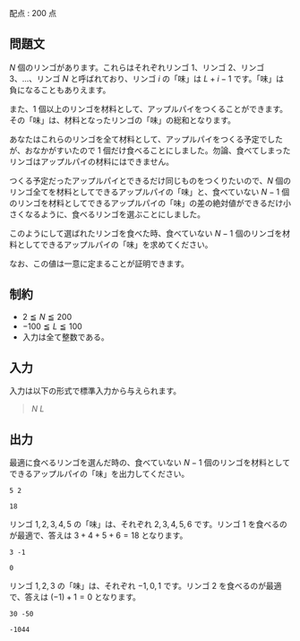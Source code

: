 配点 : $200$ 点

## 問題文

$N$ 個のリンゴがあります。これらはそれぞれリンゴ $1$、リンゴ $2$、リンゴ $3$、...、リンゴ $N$ と呼ばれており、リンゴ $i$ の「味」は $L+i-1$ です。「味」は負になることもありえます。

また、$1$ 個以上のリンゴを材料として、アップルパイをつくることができます。その「味」は、材料となったリンゴの「味」の総和となります。

あなたはこれらのリンゴを全て材料として、アップルパイをつくる予定でしたが、おなかがすいたので $1$ 個だけ食べることにしました。勿論、食べてしまったリンゴはアップルパイの材料にはできません。

つくる予定だったアップルパイとできるだけ同じものをつくりたいので、$N$ 個のリンゴ全てを材料としてできるアップルパイの「味」と、食べていない $N-1$ 個のリンゴを材料としてできるアップルパイの「味」の差の絶対値ができるだけ小さくなるように、食べるリンゴを選ぶことにしました。

このようにして選ばれたリンゴを食べた時、食べていない $N-1$ 個のリンゴを材料としてできるアップルパイの「味」を求めてください。

なお、この値は一意に定まることが証明できます。

## 制約

- $2 \leqq N \leqq 200$
- $-100 \leqq L \leqq 100$
- 入力は全て整数である。

## 入力

入力は以下の形式で標準入力から与えられます。

> $N$ $L$

## 出力

最適に食べるリンゴを選んだ時の、食べていない $N-1$ 個のリンゴを材料としてできるアップルパイの「味」を出力してください。

```input1
5 2
```

```output1
18
```

リンゴ $1,2,3,4,5$ の「味」は、それぞれ $2,3,4,5,6$ です。リンゴ $1$ を食べるのが最適で、答えは $3+4+5+6=18$ となります。

```input2
3 -1
```

```output2
0
```

リンゴ $1,2,3$ の「味」は、それぞれ $-1,0,1$ です。リンゴ $2$ を食べるのが最適で、答えは $(-1)+1=0$ となります。

```input3
30 -50
```

```output3
-1044
```